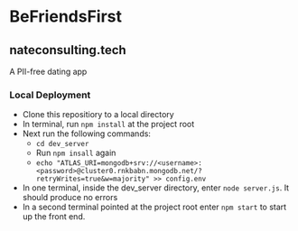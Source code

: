 # BeFriendsFirst
## nateconsulting.tech

A PII-free dating app

### Local Deployment

- Clone this repositiory to a local directory
- In terminal, run ```npm install``` at the project root
- Next run the following commands:
  - ```cd dev_server```
  - Run ```npm insall``` again
  - ```echo "ATLAS_URI=mongodb+srv://<username>:<password>@cluster0.rnkbabn.mongodb.net/?retryWrites=true&w=majority" >> config.env```
- In one terminal, inside the dev_server directory, enter ```node server.js```. It should produce no errors
- In a second terminal pointed at the project root enter ```npm start``` to start up the front end.